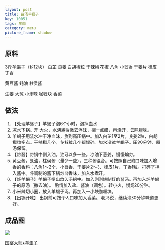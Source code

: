 ```yaml
---
layout: post
title: 酱汤羊蝎子
key: 10051
tags: 羊肉
category: menu
picture_frame: shadow
---
```


## 原料

3斤羊蝎子（约12块）
白芷
良姜
白胡椒粒
干辣椒
花椒
八角
小茴香
干姜片
桂皮
丁香

黄豆酱
蚝油
柱侯酱

生姜
大葱
小米辣
咖喱块
香菜

<!--more-->

## 做法

1. 【处理羊蝎子】羊蝎子泡6个小时，泡掉血水
2. 凉水下锅。开 大火，水沸腾后撇去浮沫，搁一点醋，再烧开，去除膻味。
3. 羊蝎子用流水冲干净血沫，放到高压锅中。加入白芷1至2片，良姜2粒，白胡椒粒多点。干辣椒几个，花椒粒几个都捏碎。加水没过羊蝎子。压30分钟，原汤保留。
4. 【炒酱】炒锅中倒入油。油可以多一些。凉油下葱姜，慢慢煸炒。
5. 黄豆酱，蚝油，柱侯酱（量少一些），三种酱混合。可按照自己的口味加入增香的香料：八角1～2个、小茴香、干姜片2～3、桂皮1片、丁香1粒。打碎了拌入酱中。将调制的酱下锅炒出香味，加入水煮开。
6. 【炖羊蝎子】羊蝎子捞出放入汤锅中。加入刚刚烧制好的酱汤。再加入炖羊蝎子的原汤（撇去油）。
酌情加入盐、酱油（调色）。转小火，慢炖20分钟。
7. 小米辣切小圈，放入羊蝎子汤。再加入一小块咖喱块。
8. 【出锅开吃】
出锅前可按个人口味加入香菜。
老冯说，继续泡30分钟味道更好。


## 成品图

![](https://s3.us-west-1.amazonaws.com/menchi.xyz/%E9%85%B1%E6%B1%A4%E7%BE%8A%E8%9D%8E%E5%AD%90.jpg)

[国宴大师•羊蝎子](https://youtu.be/1iVyvqEiuKU)